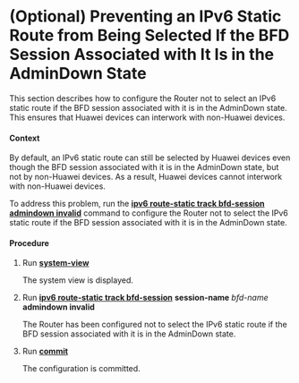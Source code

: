 (Optional) Preventing an IPv6 Static Route from Being Selected If the BFD Session Associated with It Is in the AdminDown State
==============================================================================================================================

This section describes how to configure the Router not to select an IPv6 static route if the BFD session associated with it is in the AdminDown state. This ensures that Huawei devices can interwork with non-Huawei devices.

#### Context

By default, an IPv6 static route can still be selected by Huawei devices even though the BFD session associated with it is in the AdminDown state, but not by non-Huawei devices. As a result, Huawei devices cannot interwork with non-Huawei devices.

To address this problem, run the [**ipv6 route-static track bfd-session admindown invalid**](cmdqueryname=ipv6+route-static+track+bfd-session+admindown+invalid) command to configure the Router not to select the IPv6 static route if the BFD session associated with it is in the AdminDown state.


#### Procedure

1. Run [**system-view**](cmdqueryname=system-view)
   
   
   
   The system view is displayed.
2. Run [**ipv6 route-static track bfd-session**](cmdqueryname=ipv6+route-static+track+bfd-session) **session-name** *bfd-name* **admindown invalid**
   
   
   
   The Router has been configured not to select the IPv6 static route if the BFD session associated with it is in the AdminDown state.
3. Run [**commit**](cmdqueryname=commit)
   
   
   
   The configuration is committed.